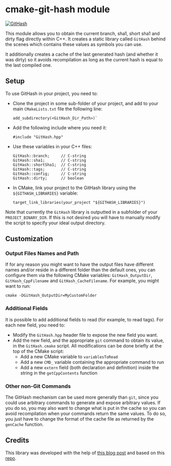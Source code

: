 # cmake-git-hash module

[![GitHash](https://github.com/Badokas/cmake-git-hash/actions/workflows/build_cmake.yml/badge.svg)](https://github.com/Badokas/cmake-git-hash/actions/workflows/build_cmake.yml)

This module allows you to obtain the current branch, sha1, short sha1 and dirty
flag directly within C++. It creates a static library called `GitHash` behind
the scenes which contains these values as symbols you can use.

It additionally creates a cache of the last generated hash (and whether it was
dirty) so it avoids recompilation as long as the current hash is equal to the
last compiled one.

## Setup

To use GitHash in your project, you need to:

- Clone the project in some sub-folder of your project, and add to your main
  `CMakeLists.txt` file the following line:
  ```
  add_subdirectory(<GitHash_Dir_Path>)`
  ```
- Add the following include where you need it:
  ```
  #include "GitHash.hpp"
  ```
- Use these variables in your C++ files:
  ```
  GitHash::branch;     // C-string
  GitHash::sha1;       // C-string
  GitHash::shortSha1;  // C-string
  GitHash::tags;       // C-string
  GitHash::config;     // C-string
  GitHash::dirty;      // boolean
  ```
- In CMake, link your project to the GitHash library using the
  `${GITHASH_LIBRARIES}` variable:
  ```
  target_link_libraries(your_project "${GITHASH_LIBRARIES}")
  ```

Note that currently the `GitHash` library is outputted in a subfolder of your
`PROJECT_BINARY_DIR`. If this is not desired you will have to manually modify
the script to specify your ideal output directory.

## Customization

### Output Files Names and Path

If for any reason you might want to have the output files have different names
and/or reside in a different folder than the default ones, you can configure
them via the following CMake variables: `GitHash_OutputDir`,
`GitHash_CppFilename` and `GitHash_CacheFilename`. For example, you might want
to run:

```
cmake -DGitHash_OutputDir=MyCustomFolder
```

### Additional Fields

It is possible to add additional fields to read (for example, to read tags). For
each new field, you need to:

- Modify the `GitHash.hpp` header file to expose the new field you want.
- Add the new field, and the appropriate `git` command to obtain its value, in
  the `GitHash.cmake` script. All modifications can be done briefly at the top
  of the CMake script:
  - Add a new CMake variable to `variablesToRead`
  - Add a new `CMD_` variable containing the appropriate command to run
  - Add a new `extern` field (both declaration and definition) inside the string
    in the `getCppContents` function

### Other non-Git Commands

The GitHash mechanism can be used more generally than `git`, since you could use
arbitrary commands to generate and expose arbitrary values. If you do so, you
may also want to change what is put in the cache so you can avoid recompilation
when your commands return the same values. To do so, you just have to change the
format of the cache file as returned by the `genCache` function.

## Credits

This library was developed with the help of [this blog
post](https://jonathanhamberg.com/post/cmake-embedding-git-hash/) and based on this [repo](https://github.com/Svalorzen/GitHash).
